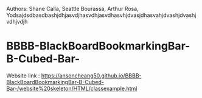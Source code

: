Authors: Shane Calla, Seattle Bourassa, Arthur Rosa, Yodsajdsdbasdbashjdhjasvdjhasvdhjasvdhasvhjdvasjdhasvahjdvashjdvashjvdhjvdjh



# BBBB-BlackBoardBookmarkingBar-B-Cubed-Bar-


Website link : https://ansoncheang50.github.io/BBBB-BlackBoardBookmarkingBar-B-Cubed-Bar-/website%20skeleton/HTML/classexample.html

